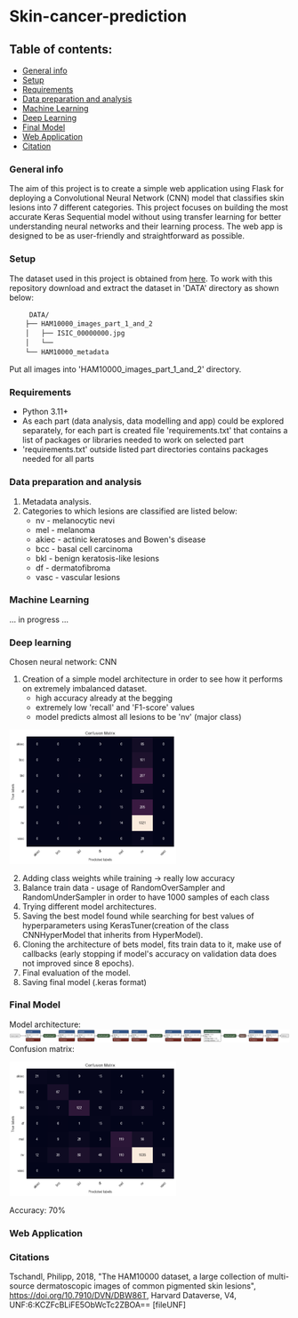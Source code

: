 # Skin-cancer-prediction
## Table of contents: 
* [General info](#general-info)
* [Setup](#setup)
* [Requirements](#requirements)
* [Data preparation and analysis](#data-preparation-and-analysis)
* [Machine Learning](#machine-learning)
* [Deep Learning](#deep-learning)
* [Final Model](#final-model)
* [Web Application](#web-application)
* [Citation](#citations)

### General info
The aim of this project is to create a simple web application using Flask for deploying a Convolutional Neural Network (CNN) model that classifies skin lesions into 7 different categories. This project focuses on building the most accurate Keras Sequential model without using transfer learning for better understanding neural networks and their learning process. The web app is designed to be as user-friendly and straightforward as possible.
### Setup
The dataset used in this project is obtained from [here](https://dataverse.harvard.edu/dataset.xhtml?persistentId=doi:10.7910/DVN/DBW86T).
To work with this repository download and extract the dataset in 'DATA' directory as shown below:
```sh
     DATA/
    ├── HAM10000_images_part_1_and_2
    │   ├── ISIC_00000000.jpg
    │   └── 
    └── HAM10000_metadata
   ```
Put all images into 'HAM10000_images_part_1_and_2' directory.
### Requirements
* Python 3.11+
* As each part (data analysis, data modelling and app) could be explored separately, for each part is created file 'requirements.txt' that contains a list of packages or libraries needed to work on selected part
* 'requirements.txt' outside listed part directories contains packages needed for all parts
### Data preparation and analysis
1. Metadata analysis.
2. Categories to which lesions are classified are listed below:
   * nv - melanocytic nevi
   * mel - melanoma
   * akiec - actinic keratoses and Bowen's disease
   * bcc - basal cell carcinoma
   * bkl - benign keratosis-like lesions
   * df - dermatofibroma
   * vasc - vascular lesions

### Machine Learning

... in progress ...

### Deep learning
Chosen neural network: CNN
1. Creation of a simple model architecture in order to see how it performs on extremely imbalanced dataset. 
   * high accuracy already at the begging 
   * extremely low 'recall' and 'F1-score' values
   * model predicts almost all lesions to be 'nv' (major class)
   
<img src="DATA/plots/confusion_matrix_unchanged_dataset_first_model.png" alt="drawing" style="width:300px;"/>

2. Adding class weights while training -> really low accuracy
3. Balance train data - usage of RandomOverSampler and RandomUnderSampler in order to have 1000 samples of each class
4. Trying different model architectures. 
5. Saving the best model found while searching for best values of hyperparameters using KerasTuner(creation of the class CNNHyperModel that inherits from HyperModel).
6. Cloning the architecture of bets model, fits train data to it, make use of callbacks (early stopping if model's accuracy on validation data does not improved since 8 epochs).
7. Final evaluation of the model.
8. Saving final model (.keras format)
### Final Model
Model architecture:
![architecture](DATA/plots/CNN_final_model_architecture.png)
Confusion matrix:

<img src="DATA/plots/confusion_matrix_balanced_dataset_final_model.png" alt="drawing" style="width:300px;"/>

Accuracy: 70%
### Web Application

### Citations
Tschandl, Philipp, 2018, "The HAM10000 dataset, a large collection of multi-source dermatoscopic images of common pigmented skin lesions", https://doi.org/10.7910/DVN/DBW86T, Harvard Dataverse, V4, UNF:6:KCZFcBLiFE5ObWcTc2ZBOA== [fileUNF]



